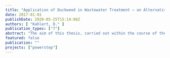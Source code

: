 ```yaml
---
title: "Application of Duckweed in Wastewater Treatment – an Alternative Method for Nitrogen Removal?"
date: 2017-01-01
publishDate: 2020-05-25T15:14:06Z
authors: [ "Kahlert, D." ]
publication_types: ["7"]
abstract: "The aim of this thesis, carried out within the course of the EU-funded research Project POWERSTEP, is to investigate the applicability of duckweed in wastewater treatment in removing nitrogen based on the principle of the APS duckweed plant system. The motivation for this investigation is the intended combination of the Hydrotech drum filter with the APS duckweed plant system at case study one of the POWERSTEP project. The goal is to demonstrate and market a new wastewater treatment concept heading towards energy positive wastewater treatment plants. The investigations within the scope of the thesis were carried out on a laboratory scale to identify suitable duckweed species, the optimal duckweed mat density, relative growth rate (RGR), doubling time and the ammonium removal under the given conditions at the case study. From the four tested duckweed species Lemna Minor, Lemna Minuta, Landoltia Punctata and Spirodela Polyrhiza, the species Lemna Minor and Landoltia Punctata adapted best to the given wastewater composition. In a mix population of Lemna Minor and Landoltia Punctata a mat density of 0.075 g·cm-2 was determined to be best in suppressing competitive submerged algae growth and enabling duckweed relative growth rates of 0.072 d-1 and doubling times of 9.93 days. Based on the APS duckweed plant system, mean daily ammonium removal of 0.56 g N·m-2·d-1 and a daily ammonium degradation efficiency of 72.75% to a mean ammonium effluent of 12.26 mg·l-1 was shown at a lab-scale for a retention time of 24 hours. Based on the results of this research, it can be concluded that the principle of the APS duckweed plant system under the use of Lemna Minor and Landoltia Punctata can be applied to remove ammonium from wastewater achieving high reduction rates."
featured: false
publication: ""
projects: ["powerstep"]
---
```


